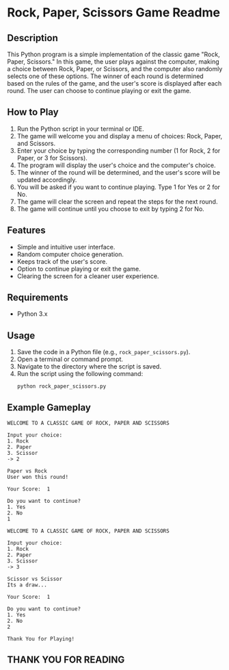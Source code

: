 # Rock, Paper, Scissors Game Readme

## Description
This Python program is a simple implementation of the classic game "Rock, Paper, Scissors." In this game, the user plays against the computer, making a choice between Rock, Paper, or Scissors, and the computer also randomly selects one of these options. The winner of each round is determined based on the rules of the game, and the user's score is displayed after each round. The user can choose to continue playing or exit the game.

## How to Play
1. Run the Python script in your terminal or IDE.
2. The game will welcome you and display a menu of choices: Rock, Paper, and Scissors.
3. Enter your choice by typing the corresponding number (1 for Rock, 2 for Paper, or 3 for Scissors).
4. The program will display the user's choice and the computer's choice.
5. The winner of the round will be determined, and the user's score will be updated accordingly.
6. You will be asked if you want to continue playing. Type 1 for Yes or 2 for No.
7. The game will clear the screen and repeat the steps for the next round.
8. The game will continue until you choose to exit by typing 2 for No.

## Features
- Simple and intuitive user interface.
- Random computer choice generation.
- Keeps track of the user's score.
- Option to continue playing or exit the game.
- Clearing the screen for a cleaner user experience.

## Requirements
- Python 3.x

## Usage
1. Save the code in a Python file (e.g., `rock_paper_scissors.py`).
2. Open a terminal or command prompt.
3. Navigate to the directory where the script is saved.
4. Run the script using the following command:
   ```
   python rock_paper_scissors.py
   ```

## Example Gameplay
```
WELCOME TO A CLASSIC GAME OF ROCK, PAPER AND SCISSORS

Input your choice:
1. Rock
2. Paper
3. Scissor
-> 2

Paper vs Rock
User won this round!

Your Score:  1

Do you want to continue?
1. Yes
2. No
1

WELCOME TO A CLASSIC GAME OF ROCK, PAPER AND SCISSORS

Input your choice:
1. Rock
2. Paper
3. Scissor
-> 3

Scissor vs Scissor
Its a draw...

Your Score:  1

Do you want to continue?
1. Yes
2. No
2

Thank You for Playing!
```

## THANK YOU FOR READING